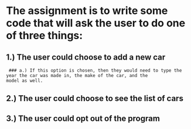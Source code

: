 # The assignment is to write some code that will ask the user to do one of three things:
 ## 1.) The user could choose to add a new car
     ### a.) If this option is chosen, then they would need to type the year the car was made in, the make of the car, and the             model as well.
 ## 2.) The user could choose to see the list of cars
 ## 3.) The user could opt out of the program
